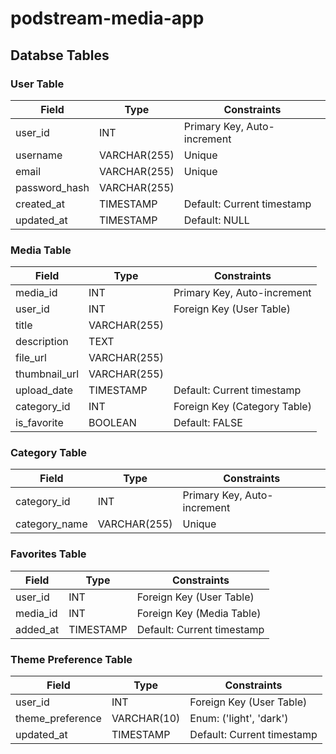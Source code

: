 # podstream-media-app

## Databse Tables

### User Table

| Field       | Type         | Constraints               |
|-------------|--------------|---------------------------|
| user_id     | INT          | Primary Key, Auto-increment |
| username    | VARCHAR(255) | Unique                    |
| email       | VARCHAR(255) | Unique                    |
| password_hash | VARCHAR(255)|                           |
| created_at  | TIMESTAMP    | Default: Current timestamp |
| updated_at  | TIMESTAMP    | Default: NULL              |

### Media Table

| Field         | Type         | Constraints               |
|---------------|--------------|---------------------------|
| media_id      | INT          | Primary Key, Auto-increment |
| user_id       | INT          | Foreign Key (User Table)  |
| title         | VARCHAR(255) |                           |
| description   | TEXT         |                           |
| file_url      | VARCHAR(255) |                           |
| thumbnail_url | VARCHAR(255) |                           |
| upload_date   | TIMESTAMP    | Default: Current timestamp |
| category_id   | INT          | Foreign Key (Category Table) |
| is_favorite   | BOOLEAN      | Default: FALSE            |

### Category Table

| Field       | Type         | Constraints               |
|-------------|--------------|---------------------------|
| category_id | INT          | Primary Key, Auto-increment |
| category_name | VARCHAR(255)| Unique                    |

### Favorites Table

| Field       | Type         | Constraints               |
|-------------|--------------|---------------------------|
| user_id     | INT          | Foreign Key (User Table)  |
| media_id    | INT          | Foreign Key (Media Table) |
| added_at    | TIMESTAMP    | Default: Current timestamp |

### Theme Preference Table

| Field            | Type         | Constraints               |
|------------------|--------------|---------------------------|
| user_id          | INT          | Foreign Key (User Table)  |
| theme_preference | VARCHAR(10)  | Enum: ('light', 'dark')   |
| updated_at       | TIMESTAMP    | Default: Current timestamp |